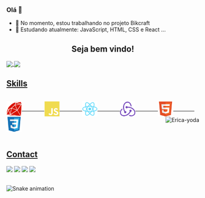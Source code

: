### Olá 👋

<!--
**araujoeduarda/araujoeduarda** is a ✨ _special_ ✨ repository because its `README.md` (this file) appears on your GitHub profile.

-->

- 🔭 No momento, estou trabalhando no projeto Bikcraft
- 🌱 Estudando atualmente: JavaScript, HTML, CSS e React ...

<div align="center">
<h2> Seja bem vindo!</h2>
</div>

 <div>
  <a href="https://github.com/araujoeduarda">
   <img align="center" height="170" src="https://github-readme-stats.vercel.app/api/top-langs/?username=eagrundy&layout=compact&langs_count=16&theme=dracula"/>
  <img align="center" src="https://github-readme-stats.vercel.app/api?username=eagrundy&show_icons=true&theme=dracula&include_all_commits=true&count_private=true&hide=issues"/>
</div>
 
 ## Skills
<div style="display: inline_block"><br>
  <img height="40" align="center" alt="Erica-Ruby" height="30" width="40" src="https://raw.githubusercontent.com/devicons/devicon/master/icons/ruby/ruby-plain.svg">
 &nbsp;&nbsp;&nbsp;&nbsp;&nbsp;&nbsp;&nbsp;&nbsp;&nbsp;&nbsp;&nbsp;&nbsp;&nbsp;
  <img height="40" align="center" alt="Erica-Js" height="30" width="40" src="https://raw.githubusercontent.com/devicons/devicon/master/icons/javascript/javascript-plain.svg">
 &nbsp;&nbsp;&nbsp;&nbsp;&nbsp;&nbsp;&nbsp;&nbsp;&nbsp;&nbsp;&nbsp;&nbsp;&nbsp;
  <img height="40" align="center" alt="Erica-React" height="30" width="40" src="https://raw.githubusercontent.com/devicons/devicon/master/icons/react/react-original.svg">
 &nbsp;&nbsp;&nbsp;&nbsp;&nbsp;&nbsp;&nbsp;&nbsp;&nbsp;&nbsp;&nbsp;&nbsp;&nbsp;
  <img height="40" align="center" alt="Erica-Redux" height="30" width="40" src="https://raw.githubusercontent.com/devicons/devicon/master/icons/redux/redux-original.svg">
 &nbsp;&nbsp;&nbsp;&nbsp;&nbsp;&nbsp;&nbsp;&nbsp;&nbsp;&nbsp;&nbsp;&nbsp;&nbsp;
  <img height="40" align="center" alt="Erica-HTML" height="30" width="40" src="https://raw.githubusercontent.com/devicons/devicon/master/icons/html5/html5-original.svg">
 &nbsp;&nbsp;&nbsp;&nbsp;&nbsp;&nbsp;&nbsp;&nbsp;&nbsp;&nbsp;&nbsp;&nbsp;&nbsp;
  <img height="40" align="center" alt="Erica-CSS" height="30" width="40" src="https://raw.githubusercontent.com/devicons/devicon/master/icons/css3/css3-original.svg">
  <img align="right" height="180em" alt="Erica-yoda" src="https://media.giphy.com/media/l44Qqz6gO6JiVV3pu/giphy.gif">
</div>
  
</br>

## Contact 
<div> 
  <a href="https://www.linkedin.com/in/maria-eduarda-soares-araujo-b63313181/" target="_blank"><img src="https://img.shields.io/badge/-LinkedIn-%230077B5?style=for-the-badge&logo=linkedin&logoColor=white" target="_blank"></a> 
  <a href="https://twitter.com/" target="_blank"><img src="https://img.shields.io/badge/-Twitter-%23EA4335?style=for-the-badge&logo=youtube&logoColor=white" target="_blank"></a>
  <a href="https://instagram.com/mariaeduardaaraujc" target="_blank"><img src="https://img.shields.io/badge/-Instagram-%23E4405F?style=for-the-badge&logo=instagram&logoColor=white" target="_blank"></a>
  <a href = "mailto: maeduardaaraujo01@gmail.com"><img src="https://img.shields.io/badge/-Gmail-%23333?style=for-the-badge&logo=gmail&logoColor=white" target="_blank"></a>
 </br>
</br>
 
  ![Snake animation](https://github.com/araujoeduarda/araujoeduarda/blob/output/github-contribution-grid-snake.svg)
 
</div>
